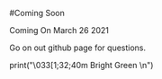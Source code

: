 #Coming Soon 
 
 Coming On March 26 2021 
  
 Go on out github page for questions.
 
  
 	
print("\033[1;32;40m Bright Green  \n")
